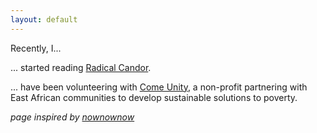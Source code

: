 ```yaml
---
layout: default
---
```


Recently, I...  


... started reading [Radical Candor](https://www.radicalcandor.com/).

... have been volunteering with [Come Unity](https://www.comeunitynow.org/), a non-profit partnering with East African communities to develop sustainable solutions to poverty.




*page inspired by [nownownow](http://nownownow.com/)*

